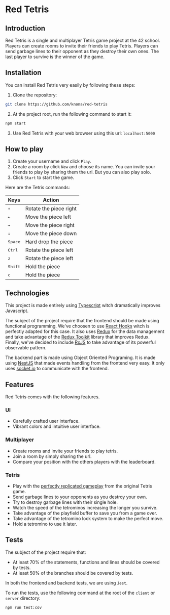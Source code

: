 # Red Tetris

## Introduction

Red Tetris is a single and multiplayer Tetris game project at the 42 school. Players can create rooms to invite their friends to play Tetris. Players can send garbage lines to their opponent as they destroy their own ones. The last player to survive is the winner of the game.

## Installation

You can install Red Tetris very easily by following these steps:

1. Clone the repository:

```bash
git clone https://github.com/knona/red-tetris
```

2. At the project root, run the following command to start it:

```bash
npm start
```

3. Use Red Tetris with your web browser using this url: `localhost:5000`

## How to play

1. Create your username and click `Play`.
2. Create a room by click `New` and choose its name. You can invite your friends to play by sharing them the url. But you can also play solo.
3. Click `Start` to start the game.

Here are the Tetris commands:

| Keys               | Action                 |
| ------------------ | ---------------------- |
| <kbd>&#8593;</kbd> | Rotate the piece right |
| <kbd>&#8592;</kbd> | Move the piece left    |
| <kbd>&#8594;</kbd> | Move the piece right   |
| <kbd>&#8595;</kbd> | Move the piece down    |
| <kbd>Space</kbd>   | Hard drop the piece    |
| <kbd>Ctrl</kbd>    | Rotate the piece left  |
| <kbd>z</kbd>       | Rotate the piece left  |
| <kbd>Shift</kbd>   | Hold the piece         |
| <kbd>c</kbd>       | Hold the piece         |

## Technologies

This project is made entirely using [Typescript](https://www.typescriptlang.org) witch dramatically improves Javascript.

The subject of the project require that the frontend should be made using functional programming. We've choosen to use [React Hooks](https://fr.reactjs.org/docs/hooks-intro.html) witch is perfectly adapted for this case. It also uses [Redux](https://redux.js.org) for the data management and take advantage of the [Redux Toolkit](https://redux-toolkit.js.org) library that improves Redux. Finally, we've decided to include [RxJS](https://rxjs-dev.firebaseapp.com) to take advantage of its powerful observable pattern.

The backend part is made using Object Oriented Programing. It is made using [NestJS](https://nestjs.com) that made events handling from the frontend very easy. It only uses [socket.io](https://socket.io) to communicate with the frontend.

## Features

Red Tetris comes with the following features.

### UI

- Carefully crafted user interface.
- Vibrant colors and intuitive user interface.

### Multiplayer

- Create rooms and invite your friends to play tetris.
- Join a room by simply sharing the url.
- Compare your position with the others players with the leaderboard.

### Tetris

- Play with the [perfectly replicated gameplay](https://tetris.fandom.com/wiki/Tetris_Guideline) from the original Tetris game.
- Send garbage lines to your opponents as you destroy your own.
- Try to destroy garbage lines with their single hole.
- Watch the speed of the tetrominos increasing the longer you survive.
- Take advantage of the playfield buffer to save you from a game over.
- Take advantage of the tetromino lock system to make the perfect move.
- Hold a tetromino to use it later.

## Tests

The subject of the project require that:

- At least 70% of the statements, functions and lines should be covered by tests.
- At least 50% of the branches should be covered by tests.

In both the frontend and backend tests, we are using `Jest`.

To run the tests, use the following command at the root of the `client` or `server` directory:

```bash
npm run test:cov
```
